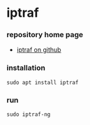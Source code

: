 # iptraf

### repository home page

- [iptraf on github](https://github.com/iptraf-ng/iptraf-ng)

### installation

```
sudo apt install iptraf
```

### run

```
sudo iptraf-ng
```
